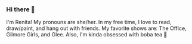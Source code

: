 ### Hi there 👋

I'm Renita! My pronouns are she/her. In my free time, I love to read, draw/paint, and hang out with friends. My favorite shows are: The Office, Gilmore Girls, and Glee. Also, I'm kinda obsessed with boba tea 🧋


<!--
**renitae/renitae** is a ✨ _special_ ✨ repository because its `README.md` (this file) appears on your GitHub profile.

Here are some ideas to get you started:

- 🔭 I’m currently working on ...
- 🌱 I’m currently learning ...
- 👯 I’m looking to collaborate on ...
- 🤔 I’m looking for help with ...
- 💬 Ask me about ...
- 📫 How to reach me: ...
- 😄 Pronouns: she/her
- ⚡ Fun fact: ...
-->
